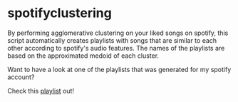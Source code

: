 # spotifyclustering

By performing agglomerative clustering on your liked songs on spotify, this script automatically creates playlists with songs that are similar to each other according to spotify's audio features. The names of the playlists are based on the approximated medoid of each cluster.

Want to have a look at one of the playlists that was generated for my spotify account?

Check this [playlist](https://open.spotify.com/playlist/2CrnrUDXi9oGxR1Y1nJ5fA?si=2f3b164985694f2d) out!

